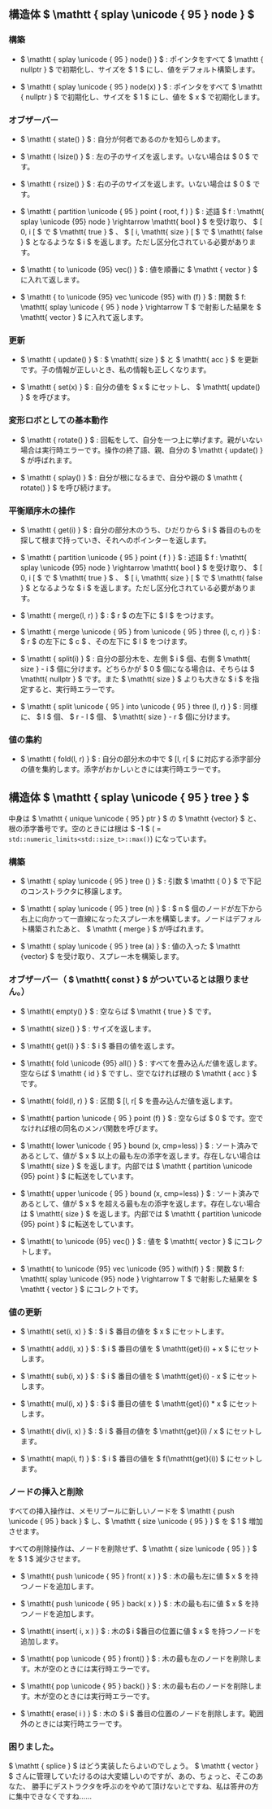 ## 構造体 $ \mathtt { splay \unicode { 95 } node } $ 

### 構築

- $ \mathtt { splay \unicode { 95 } node() } $ : ポインタをすべて $ \mathtt { nullptr } $ で初期化し、サイズを $ 1 $ にし、値をデフォルト構築します。

- $ \mathtt { splay \unicode { 95 } node(x) } $ : ポインタをすべて $ \mathtt { nullptr } $ で初期化し、サイズを $ 1 $ にし、値を $ x $ で初期化します。


### オブザーバー

- $ \mathtt { state() } $ : 自分が何者であるのかを知らしめます。

- $ \mathtt { lsize() } $ : 左の子のサイズを返します。いない場合は $ 0 $ です。

- $ \mathtt { rsize() } $ : 右の子のサイズを返します。いない場合は $ 0 $ です。

- $ \mathtt { partition \unicode { 95 } point ( root, f )  } $ : 述語 $ f : \mathtt{ splay \unicode {95} node } \rightarrow \mathtt{ bool } $ を受け取り、 $ [ 0, i [ $ で $ \mathtt{ true } $ 、 $ [ i, \mathtt{ size } [ $ で $ \mathtt{ false } $ となるような $ i $ を返します。ただし区分化されている必要があります。

- $ \mathtt { to \unicode {95} vec() } $ : 値を順番に $ \mathtt { vector } $ に入れて返します。

- $ \mathtt { to \unicode {95} vec \unicode {95} with (f) } $ : 関数 $ f: \mathtt{ splay \unicode { 95 } node } \rightarrow T $ で射影した結果を $ \mathtt{ vector } $ に入れて返します。


### 更新

- $ \mathtt { update() } $ : $ \mathtt{ size } $ と $ \mathtt{ acc } $ を更新です。子の情報が正しいとき、私の情報も正しくなります。

- $ \mathtt { set(x) } $ : 自分の値を $ x $ にセットし、 $ \mathtt{ update() } $ を呼びます。


### 変形ロボとしての基本動作

- $ \mathtt { rotate() } $ : 回転をして、自分を一つ上に挙げます。親がいない場合は実行時エラーです。操作の終了語、親、自分の $ \mathtt { update() } $ が呼ばれます。

- $ \mathtt { splay() } $ : 自分が根になるまで、自分や親の $ \mathtt { rotate() } $ を呼び続けます。


### 平衡順序木の操作

- $ \mathtt { get(i) } $ : 自分の部分木のうち、ひだりから $ i $ 番目のものを探して根まで持っていき、それへのポインターを返します。

- $ \mathtt { partition \unicode { 95 } point ( f ) } $ : 述語 $ f : \mathtt{ splay \unicode {95} node } \rightarrow \mathtt{ bool } $ を受け取り、 $ [ 0, i [ $ で $ \mathtt{ true } $ 、 $ [ i, \mathtt{ size } [ $ で $ \mathtt{ false } $ となるような $ i $ を返します。ただし区分化されている必要があります。

- $ \mathtt { merge(l, r) } $ : $ r $ の左下に $ l $ をつけます。

- $ \mathtt { merge \unicode { 95 } from \unicode { 95 } three (l, c, r) } $ : $ r $ の左下に $ c $ 、その左下に $ l $ をつけます。

- $ \mathtt { split(i) } $ : 自分の部分木を、左側 $ i $ 個、右側 $ \mathtt{ size } - i $ 個に分けます。どちらかが $ 0 $ 個になる場合は、そちらは $ \mathtt{ nullptr } $ です。また $ \mathtt{ size } $ よりも大きな $ i $ を指定すると、実行時エラーです。

- $ \mathtt { split \unicode { 95 } into \unicode { 95 } three (l, r) } $ : 同様に、 $ l $ 個、 $ r - l $ 個、 $ \mathtt{ size } - r $ 個に分けます。


### 値の集約

- $ \mathtt { fold(l, r) } $ : 自分の部分木の中で $ [l, r[ $ に対応する添字部分の値を集約します。添字がおかしいときには実行時エラーです。


## 構造体 $ \mathtt { splay \unicode { 95 } tree } $ 

中身は $ \mathtt { unique \unicode { 95 } ptr } $ の $ \mathtt {vector} $ と、根の添字番号です。空のときには根は $ -1 $ ( = `std::numeric_limits<std::size_t>::max()`) になっています。

### 構築

- $ \mathtt { splay \unicode { 95 } tree () } $ : 引数 $ \mathtt { 0 } $ で下記のコンストラクタに移譲します。

- $ \mathtt { splay \unicode { 95 } tree (n) } $ : $ n $ 個のノードが左下から右上に向かって一直線になったスプレー木を構築します。ノードはデフォルト構築されたあと、 $ \mathtt { merge } $ が呼ばれます。

- $ \mathtt { splay \unicode { 95 } tree (a) } $ : 値の入った $ \mathtt {vector} $ を受け取り、スプレー木を構築します。


### オブザーバー（ $ \mathtt{ const } $ がついているとは限りません。）

- $ \mathtt{ empty() } $ : 空ならば $ \mathtt { true } $ です。

- $ \mathtt{ size() } $ : サイズを返します。

- $ \mathtt{ get(i) } $ : $ i $ 番目の値を返します。

- $ \mathtt{ fold \unicode {95} all() } $ : すべてを畳み込んだ値を返します。空ならば $ \mathtt { id } $ ですし、空でなければ根の $ \mathtt { acc } $ です。

- $ \mathtt{ fold(l, r) } $ : 区間 $ [l, r[ $ を畳み込んだ値を返します。

- $ \mathtt{ partion \unicode { 95 } point (f) } $ : 空ならば $ 0 $ です。空でなければ根の同名のメンバ関数を呼びます。

- $ \mathtt{ lower \unicode { 95 } bound (x, cmp=less) } $ : ソート済みであるとして、値が $ x $ 以上の最も左の添字を返します。存在しない場合は $ \mathtt{ size } $ を返します。内部では $ \mathtt { partition \unicode {95} point } $ に転送をしています。

- $ \mathtt{ upper \unicode { 95 } bound (x, cmp=less) } $ : ソート済みであるとして、値が $ x $ を超える最も左の添字を返します。存在しない場合は $ \mathtt{ size } $ を返します。内部では $ \mathtt { partition \unicode {95} point } $ に転送をしています。

- $ \mathtt{ to \unicode {95} vec() } $ : 値を $ \mathtt{ vector } $ にコレクトします。

- $ \mathtt{ to \unicode {95} vec \unicode {95 } with(f) } $ : 関数 $ f: \mathtt{ splay \unicode {95} node } \rightarrow T $ で射影した結果を $ \mathtt { vector } $ にコレクトです。


### 値の更新

- $ \mathtt{ set(i, x) } $ : $ i $ 番目の値を $ x $ にセットします。

- $ \mathtt{ add(i, x) } $ : $ i $ 番目の値を $ \mathtt{get}(i) + x $ にセットします。

- $ \mathtt{ sub(i, x) } $ : $ i $ 番目の値を $ \mathtt{get}(i) - x $ にセットします。

- $ \mathtt{ mul(i, x) } $ : $ i $ 番目の値を $ \mathtt{get}(i) * x $ にセットします。

- $ \mathtt{ div(i, x) } $ : $ i $ 番目の値を $ \mathtt{get}(i) / x $ にセットします。

- $ \mathtt{ map(i, f) } $ : $ i $ 番目の値を $ f(\mathtt{get}(i)) $ にセットします。


### ノードの挿入と削除

すべての挿入操作は、メモリプールに新しいノードを $ \mathtt { push \unicode { 95 } back } $ し、$ \mathtt { size \unicode { 95 } } $ を $ 1 $ 増加させます。

すべての削除操作は、ノードを削除せず、$ \mathtt { size \unicode { 95 } } $ を $ 1 $ 減少させます。

- $ \mathtt{ push \unicode { 95 } front( x ) } $ : 木の最も左に値 $ x $ を持つノードを追加します。

- $ \mathtt{ push \unicode { 95 } back( x ) } $ : 木の最も右に値 $ x $ を持つノードを追加します。

- $ \mathtt{ insert( i,  x ) } $ : 木の$ i $番目の位置に値 $ x $ を持つノードを追加します。

- $ \mathtt{ pop \unicode { 95 } front() } $ : 木の最も左のノードを削除します。木が空のときには実行時エラーです。

- $ \mathtt{ pop \unicode { 95 } back() } $ : 木の最も右のノードを削除します。木が空のときには実行時エラーです。

- $ \mathtt{ erase( i ) } $ : 木の $ i $ 番目の位置のノードを削除します。範囲外のときには実行時エラーです。


### 困りました。

$ \mathtt { splice } $ はどう実装したらよいのでしょう。
$ \mathtt { vector } $ さんに管理していたけるのは大変嬉しいのですが、あの、ちょっと、そこのあなた、
勝手にデストラクタを呼ぶのをやめて頂けないとですね、私は答弁の方に集中できなくですね……
